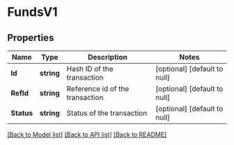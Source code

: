 # FundsV1

## Properties
Name | Type | Description | Notes
------------ | ------------- | ------------- | -------------
**Id** | **string** | Hash ID of the transaction | [optional] [default to null]
**RefId** | **string** | Reference id of the transaction | [optional] [default to null]
**Status** | **string** | Status of the transaction | [optional] [default to null]

[[Back to Model list]](../README.md#documentation-for-models) [[Back to API list]](../README.md#documentation-for-api-endpoints) [[Back to README]](../README.md)

